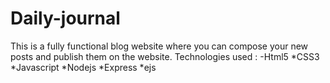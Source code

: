 # Daily-journal
This is a fully functional blog website where you can compose your new posts and publish them on the website.
Technologies used :
-Html5
*CSS3
*Javascript
*Nodejs
*Express
*ejs
